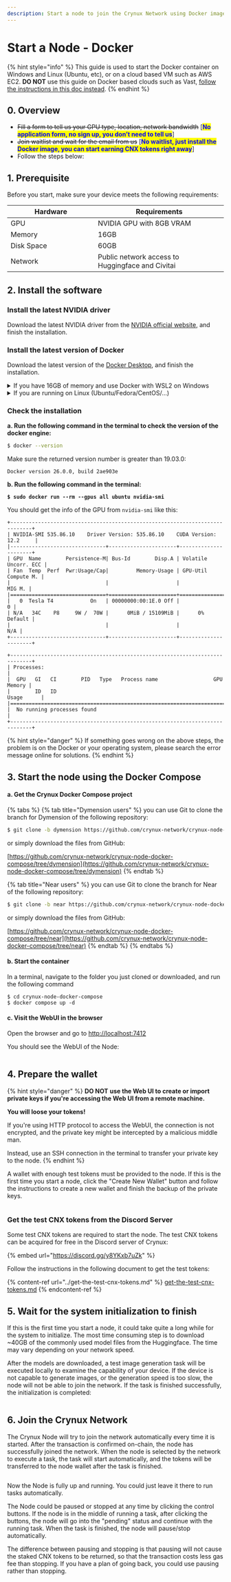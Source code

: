 ```yaml
---
description: Start a node to join the Crynux Network using Docker images
---
```


# Start a Node - Docker

{% hint style="info" %}
This guide is used to start the Docker container on Windows and Linux (Ubuntu, etc), or on a cloud based VM such as AWS EC2. **DO NOT** use this guide on Docker based clouds such as Vast, [follow the instructions in this doc instead](start-a-node-vast.md).
{% endhint %}

## 0. Overview

* ~~Fill a form to tell us your GPU type, location, network bandwidth~~ \[<mark style="color:blue;">**No application form, no sign up, you don’t need to tell us**</mark>]
* ~~Join waitlist and wait for the email from us~~ \[<mark style="color:blue;">**No waitlist, just install the Docker image, you can start earning CNX tokens right away**</mark>]
* Follow the steps below:

## 1. Prerequisite

Before you start, make sure your device meets the following requirements:

<table><thead><tr><th width="187">Hardware</th><th>Requirements</th></tr></thead><tbody><tr><td>GPU</td><td>NVIDIA GPU with 8GB VRAM</td></tr><tr><td>Memory</td><td>16GB</td></tr><tr><td>Disk Space</td><td>60GB</td></tr><tr><td>Network</td><td>Public network access to Huggingface and Civitai</td></tr></tbody></table>

## 2. Install the software

### Install the latest NVIDIA driver

Download the latest NVIDIA driver from the [NVIDIA official website](https://www.nvidia.com/Download/index.aspx?lang=en-us), and finish the installation.

### Install the latest version of Docker

Download the latest version of the [Docker Desktop](https://docs.docker.com/get-docker/), and finish the installation.

<details>

<summary>If you have 16GB of memory and use Docker with WSL2 on Windows</summary>

The memory limit for WSL is default to 8GB, which is not enough to run the Node. You will have to change the default settings using a [`.wslconfig`](https://learn.microsoft.com/en-us/answers/questions/1296124/how-to-increase-memory-and-cpu-limits-for-wsl2-win) file to allow WSL to use 16GB memory.

</details>

<details>

<summary>If you are running on Linux (Ubuntu/Fedora/CentOS/...)</summary>

Install the latest version of NVIDIA Container Toolkit:

[https://docs.nvidia.com/datacenter/cloud-native/container-toolkit/latest/install-guide.html](https://docs.nvidia.com/datacenter/cloud-native/container-toolkit/latest/install-guide.html)

</details>

### Check the installation

**a. Run the following command in the terminal to check the version of the docker engine:**

```bash
$ docker --version
```

Make sure the returned version number is greater than 19.03.0:

```
Docker version 26.0.0, build 2ae903e
```

**b. Run the following command in the terminal:**

<pre class="language-bash"><code class="lang-bash"><strong>$ sudo docker run --rm --gpus all ubuntu nvidia-smi
</strong></code></pre>

You should get the info of the GPU from `nvidia-smi` like this:

```
+-----------------------------------------------------------------------------+
| NVIDIA-SMI 535.86.10    Driver Version: 535.86.10    CUDA Version: 12.2     |
|-------------------------------+----------------------+----------------------+
| GPU  Name        Persistence-M| Bus-Id        Disp.A | Volatile Uncorr. ECC |
| Fan  Temp  Perf  Pwr:Usage/Cap|         Memory-Usage | GPU-Util  Compute M. |
|                               |                      |               MIG M. |
|===============================+======================+======================|
|   0  Tesla T4            On   | 00000000:00:1E.0 Off |                    0 |
| N/A   34C    P8     9W /  70W |      0MiB / 15109MiB |      0%      Default |
|                               |                      |                  N/A |
+-------------------------------+----------------------+----------------------+

+-----------------------------------------------------------------------------+
| Processes:                                                                  |
|  GPU   GI   CI        PID   Type   Process name                  GPU Memory |
|        ID   ID                                                   Usage      |
|=============================================================================|
|  No running processes found                                                 |
+-----------------------------------------------------------------------------+
```

{% hint style="danger" %}
If something goes wrong on the above steps, the problem is on the Docker or your operating system, please search the error message online for solutions.
{% endhint %}

## 3. Start the node using the Docker Compose

#### a. Get the Crynux Docker Compose project

{% tabs %}
{% tab title="Dymension users" %}
you can use Git to clone the branch for Dymension of the following repository:

```bash
$ git clone -b dymension https://github.com/crynux-network/crynux-node-docker-compose.git
```

or simply download the files from GitHub:

[https://github.com/crynux-network/crynux-node-docker-compose/tree/dymension](https://github.com/crynux-network/crynux-node-docker-compose/tree/dymension)
{% endtab %}

{% tab title="Near users" %}
you can use Git to clone the branch for Near of the following repository:

```bash
$ git clone -b near https://github.com/crynux-network/crynux-node-docker-compose.git
```

or simply download the files from GitHub:

[https://github.com/crynux-network/crynux-node-docker-compose/tree/near](https://github.com/crynux-network/crynux-node-docker-compose/tree/near)
{% endtab %}
{% endtabs %}

#### b. Start the container

In a terminal, navigate to the folder you just cloned or downloaded, and run the following command

```shell
$ cd crynux-node-docker-compose
$ docker compose up -d
```

#### c. Visit the WebUI in the browser

Open the browser and go to [http://localhost:7412](http://localhost:7412)

You should see the WebUI of the Node:

<figure><img src="../../.gitbook/assets/1d2593321953160bab0838ed3d54748.png" alt=""><figcaption></figcaption></figure>

## 4. Prepare the wallet

{% hint style="danger" %}
**DO NOT** **use the Web UI to create or import private keys if you're accessing the Web UI from a remote machine.**

**You will loose your tokens!**

If you're using HTTP protocol to access the WebUI, the connection is not encrypted, and the private key might be intercepted by a malicious middle man.

Instead, use an SSH connection in the terminal to transfer your private key to the node.
{% endhint %}

A wallet with enough test tokens must be provided to the node. If this is the first time you start a node, click the "Create New Wallet" button and follow the instructions to create a new wallet and finish the backup of the private keys.

<figure><img src="../../.gitbook/assets/7b8bf34cf8eb9b7e850aad28e44b587.png" alt=""><figcaption></figcaption></figure>

### Get the test CNX tokens from the Discord Server

Some test CNX tokens are required to start the node. The test CNX tokens can be acquired for free in the Discord server of Crynux:

{% embed url="https://discord.gg/y8YKxb7uZk" %}

Follow the instructions in the following document to get the test tokens:

{% content-ref url="../get-the-test-cnx-tokens.md" %}
[get-the-test-cnx-tokens.md](../get-the-test-cnx-tokens.md)
{% endcontent-ref %}

## 5. Wait for the system initialization to finish

If this is the first time you start a node, it could take quite a long while for the system to initialize. The most time consuming step is to download \~40GB of the commonly used model files from the Huggingface. The time may vary depending on your network speed.

After the models are downloaded, a test image generation task will be executed locally to examine the capability of your device. If the device is not capable to generate images, or the generation speed is too slow, the node will not be able to join the network. If the task is finished successfully, the initialization is completed:

<figure><img src="../../.gitbook/assets/1daf6bc8396c38c44072803a2924d09.png" alt=""><figcaption></figcaption></figure>

## 6. Join the Crynux Network

The Crynux Node will try to join the network automatically every time it is started. After the transaction is confirmed on-chain, the node has successfully joined the network. When the node is selected by the network to execute a task, the task will start automatically, and the tokens will be transferred to the node wallet after the task is finished.

<figure><img src="../../.gitbook/assets/6c659fa275de50dfa6fa82fae3f97d6.png" alt=""><figcaption></figcaption></figure>

Now the Node is fully up and running. You could just leave it there to run tasks automatically.

The Node could be paused or stopped at any time by clicking the control buttons. If the node is in the middle of running a task, after clicking the buttons, the node will go into the "pending" status and continue with the running task. When the task is finished, the node will pause/stop automatically.

The difference between pausing and stopping is that pausing will not cause the staked CNX tokens to be returned, so that the transaction costs less gas fee than stopping. If you have a plan of going back, you could use pausing rather than stopping.&#x20;
